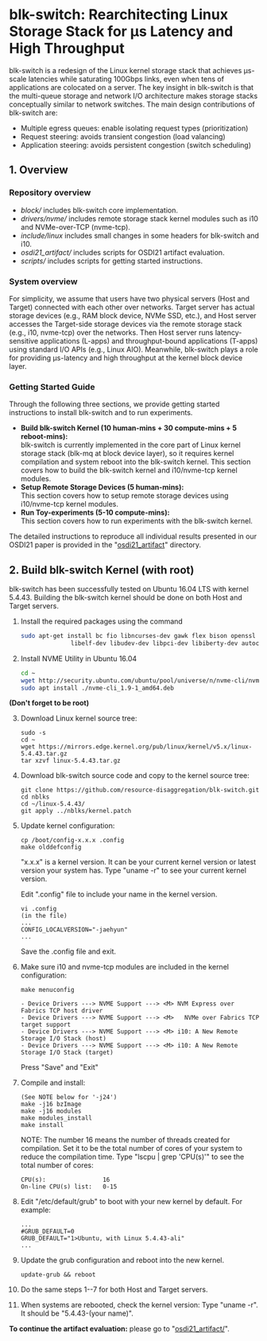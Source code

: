 # blk-switch: Rearchitecting Linux Storage Stack for μs Latency and High Throughput
blk-switch is a redesign of the Linux kernel storage stack that achieves μs-scale latencies while saturating 100Gbps links, even when tens of applications are colocated on a server. The key insight in blk-switch is that the multi-queue storage and network I/O architecture makes storage stacks conceptually similar to network switches. The main design contributions of blk-switch are:
- Multiple egress queues: enable isolating request types (prioritization)
- Request steering: avoids transient congestion (load valancing)
- Application steering: avoids persistent congestion (switch scheduling)

## 1. Overview
### Repository overview
- *block/* includes blk-switch core implementation. 
- *drivers/nvme/* includes remote storage stack kernel modules such as i10 and NVMe-over-TCP (nvme-tcp).
- *include/linux* includes small changes in some headers for blk-switch and i10.
- *osdi21_artifact/* includes scripts for OSDI21 artifact evaluation.
- *scripts/* includes scripts for getting started instructions.

### System overview
For simplicity, we assume that users have two physical servers (Host and Target) connected with each other over networks. Target server has actual storage devices (e.g., RAM block device, NVMe SSD, etc.), and Host server accesses the Target-side storage devices via the remote storage stack (e.g., i10, nvme-tcp) over the networks. Then Host server runs latency-sensitive applications (L-apps) and throughput-bound applications (T-apps) using standard I/O APIs (e.g., Linux AIO). Meanwhile, blk-switch plays a role for providing μs-latency and high throughput at the kernel block device layer.

### Getting Started Guide
Through the following three sections, we provide getting started instructions to install blk-switch and to run experiments.

   - **Build blk-switch Kernel (10 human-mins + 30 compute-mins + 5 reboot-mins):**  
blk-switch is currently implemented in the core part of Linux kernel storage stack (blk-mq at block device layer), so it requires kernel compilation and system reboot into the blk-switch kernel. This section covers how to build the blk-switch kernel and i10/nvme-tcp kernel modules. 
   - **Setup Remote Storage Devices (5 human-mins):**  
This section covers how to setup remote storage devices using i10/nvme-tcp kernel modules.
   - **Run Toy-experiments (5-10 compute-mins):**  
This section covers how to run experiments with the blk-switch kernel. 

The detailed instructions to reproduce all individual results presented in our OSDI21 paper is provided in the "[osdi21_artifact](https://github.com/resource-disaggregation/blk-switch/tree/master/osdi21_artifact)" directory.

## 2. Build blk-switch Kernel (with root)
blk-switch has been successfully tested on Ubuntu 16.04 LTS with kernel 5.4.43. Building the blk-switch kernel should be done on both Host and Target servers. 

1. Install the required packages using the command
    ```bash
    sudo apt-get install bc fio libncurses-dev gawk flex bison openssl libssl-dev dkms dwarves  \
                  libelf-dev libudev-dev libpci-dev libiberty-dev autoconf sysstat iperf
    ```

2. Install NVME Utility in Ubuntu 16.04
    ```bash
    cd ~ 
    wget http://security.ubuntu.com/ubuntu/pool/universe/n/nvme-cli/nvme-cli_1.9-1_amd64.deb
    sudo apt install ./nvme-cli_1.9-1_amd64.deb

    ```


**(Don't forget to be root)** 

3. Download Linux kernel source tree:
   ```
   sudo -s
   cd ~
   wget https://mirrors.edge.kernel.org/pub/linux/kernel/v5.x/linux-5.4.43.tar.gz
   tar xzvf linux-5.4.43.tar.gz
   ```

4. Download blk-switch source code and copy to the kernel source tree:

   ```
   git clone https://github.com/resource-disaggregation/blk-switch.git
   cd nblks
   cd ~/linux-5.4.43/
   git apply ../nblks/kernel.patch
   ```

4. Update kernel configuration:

   ```
   cp /boot/config-x.x.x .config
   make olddefconfig
   ```
   "x.x.x" is a kernel version. It can be your current kernel version or latest version your system has. Type "uname -r" to see your current kernel version.  
 
   Edit ".config" file to include your name in the kernel version.
   ```
   vi .config
   (in the file)
   ...
   CONFIG_LOCALVERSION="-jaehyun"
   ...
   ```
   Save the .config file and exit.   

5. Make sure i10 and nvme-tcp modules are included in the kernel configuration:

   ```
   make menuconfig

   - Device Drivers ---> NVME Support ---> <M> NVM Express over Fabrics TCP host driver
   - Device Drivers ---> NVME Support ---> <M>   NVMe over Fabrics TCP target support
   - Device Drivers ---> NVME Support ---> <M> i10: A New Remote Storage I/O Stack (host)
   - Device Drivers ---> NVME Support ---> <M> i10: A New Remote Storage I/O Stack (target)
   ```
   Press "Save" and "Exit"

6. Compile and install:

   ```
   (See NOTE below for '-j24')
   make -j16 bzImage
   make -j16 modules
   make modules_install
   make install
   ```
   NOTE: The number 16 means the number of threads created for compilation. Set it to be the total number of cores of your system to reduce the compilation time. Type "lscpu | grep 'CPU(s)'" to see the total number of cores:
   
   ```
   CPU(s):                16
   On-line CPU(s) list:   0-15
   ```

7. Edit "/etc/default/grub" to boot with your new kernel by default. For example:

   ```
   ...
   #GRUB_DEFAULT=0 
   GRUB_DEFAULT="1>Ubuntu, with Linux 5.4.43-ali"
   ...
   ```

8. Update the grub configuration and reboot into the new kernel.

   ```
   update-grub && reboot
   ```

9. Do the same steps 1--7 for both Host and Target servers.

10. When systems are rebooted, check the kernel version: Type "uname -r". It should be "5.4.43-(your name)".

<!--
## 3. Setup Remote Storage Devices
We will compare two systems in the toy-experiment section, "blk-switch" and "Linux". We implemented a part of blk-switch (multi-egress support of i10) in the nvme-tcp kernel module. Therefore, we use
- nvme-tcp module for "blk-switch"
- i10 module for "Linux"

We now configure RAM null-blk device as a remote storage device at Target server. 

### Target configuration
(In step 4, we provide a script that covers steps 1--3, so please go to step 4 if you want to skip steps 1--3)

1. Create null-block devices (10GB):

   ```
   sudo -s
   modprobe null-blk gb=10 bs=4096 irqmode=1 hw_queue_depth=1024 submit-queues=24
   ```
   Use the number of cores of your system for "submit-queues".
   
2. Load i10/nvme-tcp target kernel modules:

   ```
   modprobe nvmet nvmet-tcp i10-target
   ```

3. Create an nvme-of subsystem:

   ```
   mkdir /sys/kernel/config/nvmet/subsystems/(subsystem name)
   cd /sys/kernel/config/nvmet/subsystems/(subsystem name)
   
   echo 1 > attr_allow_any_host
   mkdir namespaces/10
   cd namespaces/10
   echo -n (device name) > device_path
   echo 1 > enable
   
   mkdir /sys/kernel/config/nvmet/ports/1
   cd /sys/kernel/config/nvmet/ports/1
   echo xxx.xxx.xxx.xxx > addr_traddr
   echo (protocol name) > addr_trtype
   echo 4420 > addr_trsvcid
   echo ipv4 > addr_adrfam
   
   ln -s /sys/kernel/config/nvmet/subsystems/(subsystem name) /sys/kernel/config/nvmet/ports/1/subsystems/(subsystem name)
   ```

   - device name: "/dev/nullb0" for null-blk, "/dev/nvme0n1" for NVMe SSD
   - xxx.xxx.xxx.xxx: Target IP address
   - protocol name: "tcp", "i10", etc.

4. Or, you can use our script for a quick setup (for RAM null-blk devices):

   ```
   sudo -s
   cd ~/blk-switch/scripts/
   (see NOTE below)
   ./target_null.sh
   ```

   **NOTE: please edit `~/blk-switch/scripts/system_env.sh` to specify Target IP address, Network Interface name associated with the Target IP address, and number of cores before running `target_null.sh`.**  
   You can type "lscpu | grep 'CPU(s)'" to get the number of cores of your system.  


### Host configuration
(Go to step 4 if you want to skip steps 2--3. You still need to run step 1.)

1. Install NVMe utility (nvme-cli):   
   (If `nvme list` command works, you can skip this step.)
   ```
   sudo -s
   cd ~
   git clone https://github.com/linux-nvme/nvme-cli.git
   cd nvme-cli
   make
   make install
   ```
   
2. Load i10/nvme-tcp host kernel modules:

   ```
   modprobe nvme-tcp i10-host
   ```

3. Connect to the target subsystem:

   ```
   nvme connect -t (protocol name) -n (subsystem name) -a (target IP address) -s 4420 -q nvme_tcp_host -W (num of cores)
   ```
   
4. Or, you can use our script for a quick setup:

      ```
      cd ~/blk-switch/scripts/
      (see NOTE below)
      ./host_tcp_null.sh
      ```
      **NOTE: please edit `~/blk-switch/scripts/system_env.sh` to specify Target IP address, Network Interface name associated with the Target IP address, and number of cores before running `host_tcp_null.sh`.**  
      You can type "lscpu | grep 'CPU(s)'" to get the number of cores of your system.  

4. Check the remote storage device name you just created (e.g., `/dev/nvme0n1`):

   ```
   nvme list
   ```

## 4. Run Toy-experiments

1. At Both Target and Host:  
 Please make sure that you edited `system_env.sh` correctly during the host configuration.
   ```
   sudo -s
   cd ~/blk-switch/scripts/
   ./system_setup.sh
    ```
   **NOTE:** `system_setup.sh` enables aRFS on Mellanox ConnextX-5 NICs. For different NICs, you may need to follow a different procedure to enable aRFS (please refer to the NIC documentation). If the NIC does not support aRFS, the results that you observe could be significantly different. (We have not experimented with setups where aRFS is disabled).
   
   The below error messages from `system_setup.sh` is normal. Please ignore them.
   ```
   Cannot get device udp-fragmentation-offload settings: Operation not supported
   Cannot get device udp-fragmentation-offload settings: Operation not supported
   ```


At Host: we run FIO to test blk-switch using the remote null-blk device (`/dev/nvme0n1`). 


2. Install FIO   
   (Type `fio -v'. If FIO is already installed, you can skip this step.)
   ```
   sudo -s
   apt-get install fio
   ```
   Or refer to https://github.com/axboe/fio to install the latest version.

3. Run one L-app and one T-app on a core:

   ```
   cd ~/blk-switch/scripts/
   (see NOTE below)
   ./toy_example_blk-switch.sh
   ```
   NOTE: Edit `toy_example_blk-switch.sh` if your remote null-blk device created above for blk-switch is not `/dev/nvme0n1`.
  
4. Compare with Linux (pure i10 without blk-switch):

   ```
   cd ~/blk-switch/scripts/
   ./host_i10_null.sh
   (see NOTE below)
   ./toy_example_linux.sh
   ```
   NOTE: Check the remote storage device name newly added after executing `host_i10_null.sh`. We assume it is `/dev/nvme1n1`. Edit `toy_example_linux.sh` if not.
  
5. Validate results (see output files on the same directory):

   If system has multiple cores per socket,
      - L-app is isolated by blk-switch achieving lower latency than Linux. Check the unit of 99.00th latency (us or ns) with the last `grep` command below.
         ```
         cd ~/blk-switch/scripts/
         grep 'clat (' output_linux_lapp output_blk-switch_lapp
         grep '99.00th' output_linux_lapp output_blk-switch_lapp
         grep 'clat percentiles' output_linux_lapp output_blk-switch_lapp
         ```
      - While achieving low latency, blk-switch also achieves comparable throughput to Linux.
         ```
         cd ~/blk-switch/scripts/
         grep IOPS output_linux_tapp output_blk-switch_tapp
         ```
-->
**To continue the artifact evaluation:** please go to "[osdi21_artifact/](https://github.com/resource-disaggregation/blk-switch/tree/master/osdi21_artifact)".
